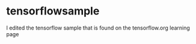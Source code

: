 # tensorflowsample
I edited the tensorflow sample that is found on the tensorflow.org learning page
